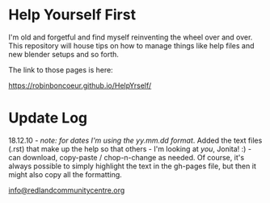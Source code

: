 # Help Yourself First

I'm old and forgetful and find myself reinventing the wheel over and over. This repository will house tips on how to manage things like help files and new blender setups and so forth.

The link to those pages is here:

https://robinboncoeur.github.io/HelpYrself/


# Update Log

18.12.10 - *note: for dates I'm using the yy.mm.dd format*. Added the text files (.rst) that make up the help so that others - I'm looking at *you*, Jonita! :) - can download, copy-paste / chop-n-change as needed. Of course, it's always possible to simply highlight the text in the gh-pages file, but then it might also copy all the formatting.







info@redlandcommunitycentre.org